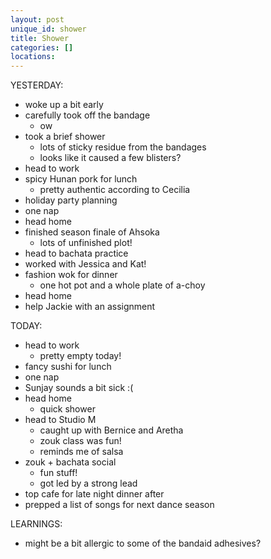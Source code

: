 ```yaml
---
layout: post
unique_id: shower
title: Shower
categories: []
locations: 
---
```


YESTERDAY:
* woke up a bit early
* carefully took off the bandage
  * ow
* took a brief shower
  * lots of sticky residue from the bandages
  * looks like it caused a few blisters?
* head to work
* spicy Hunan pork for lunch
  * pretty authentic according to Cecilia
* holiday party planning
* one nap
* head home
* finished season finale of Ahsoka
  * lots of unfinished plot!
* head to bachata practice
* worked with Jessica and Kat!
* fashion wok for dinner
  * one hot pot and a whole plate of a-choy
* head home
* help Jackie with an assignment

TODAY:
* head to work
  * pretty empty today!
* fancy sushi for lunch
* one nap
* Sunjay sounds a bit sick :(
* head home
  * quick shower
* head to Studio M
  * caught up with Bernice and Aretha
  * zouk class was fun!
  * reminds me of salsa
* zouk + bachata social
  * fun stuff!
  * got led by a strong lead
* top cafe for late night dinner after
* prepped a list of songs for next dance season

LEARNINGS:
* might be a bit allergic to some of the bandaid adhesives?
